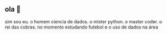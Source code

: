 ## ola 👋

<!--
**lucasccalmon/lucasccalmon** is a ✨ _special_ ✨ repository because its `README.md` (this file) appears on your GitHub profile.

Here are some ideas to get you started:

- 🔭 I’m currently working on ...
- 🌱 I’m currently learning ...
- 👯 I’m looking to collaborate on ...
- 🤔 I’m looking for help with ...
- 💬 Ask me about ...
- 📫 How to reach me: ...
- 😄 Pronouns: ...
- ⚡ Fun fact: ...
-->

sim sou eu. o homem ciencia de dados. o mister python. o master coder. o rei das cobras.
no momento estudando futebol e o uso de dados na área

